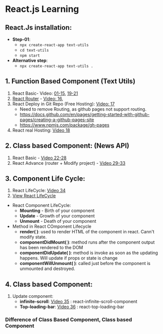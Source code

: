 # React.js Learning

## React.Js installation:
- **Step-01**:
  - `npx create-react-app text-utils`
  - `cd text-utils`
  - `npm start`
- **Alternative step**:
  - `npx create-react-app text-utils .`


## 1. Function Based Component (Text Utils)
1. React Basic- Video: [01-15](https://www.youtube.com/watch?v=-mJFZp84TIY&list=PLu0W_9lII9agx66oZnT6IyhcMIbUMNMdt&index=1), [19-21](https://www.youtube.com/watch?v=kEvfVw5Sq5c&list=PLu0W_9lII9agx66oZnT6IyhcMIbUMNMdt&index=19)
2. [React Router](https://v5.reactrouter.com/web/guides/quick-start) - [Video: 16](https://www.youtube.com/watch?v=WNU1BEZIjxg&list=PLu0W_9lII9agx66oZnT6IyhcMIbUMNMdt&index=16),
3. React Deploy in Git Repo (Free Hosting): [Video: 17](https://www.youtube.com/watch?v=Fi75tq9JikI&list=PLu0W_9lII9agx66oZnT6IyhcMIbUMNMdt&index=17)
   - Need to remove Routing, as github pages not support routing.
   - https://docs.github.com/en/pages/getting-started-with-github-pages/creating-a-github-pages-site
   - https://www.npmjs.com/package/gh-pages
4. React real Hosting: [Video 18](https://www.youtube.com/watch?v=YYVY1bPHaWE&list=PLu0W_9lII9agx66oZnT6IyhcMIbUMNMdt&index=18)

## 2. Class based Component: (News API)
1. React Basic - [Video 22-28](https://www.youtube.com/watch?v=x9p-4QGh-OI&list=PLu0W_9lII9agx66oZnT6IyhcMIbUMNMdt&index=22)
2. React Advance (router + Modify project) - [Video 29-33](https://www.youtube.com/watch?v=sUGwamqnJnY&list=PLu0W_9lII9agx66oZnT6IyhcMIbUMNMdt&index=29)

## 3. Component Life Cycle:
1. React LifeCycle: [Video 34](https://www.youtube.com/watch?v=abjeWy4sZiU&list=PLu0W_9lII9agx66oZnT6IyhcMIbUMNMdt&index=34)
2. [View React LifeCycle](https://projects.wojtekmaj.pl/react-lifecycle-methods-diagram/)
- React Component LifeCycle:
   - **Mounting** - Birth of your component
   - **Update** - Growth of your component
   - **Unmount** - Death of your component
- Method in React COmponent Lifecycle
   - **render( )**: used to render HTML of the component in react. Cann't modify state.
   - **componentDidMount( )**: method runs after the component output has been rendered to the DOM
   - **componentDidUpdate( )**: method is invoke as soon as the updating happens. Will update if props or state is change
   - **componentWillUnmount( )**: called just before the component is unmounted and destroyed.

## 4. Class based Component:
1. Update component: 
      - **infinite-scroll**: [Video 35](https://www.youtube.com/watch?v=yLox5lhwaEU&list=PLu0W_9lII9agx66oZnT6IyhcMIbUMNMdt&index=35) : react-infinite-scroll-component
      - **Top-loading-bar**: [Video 36](https://www.youtube.com/watch?v=j_Gk58cOB2A&list=PLu0W_9lII9agx66oZnT6IyhcMIbUMNMdt&index=36) : react-top-loading-bar


### Difference of Class Based Component, Class based Component

